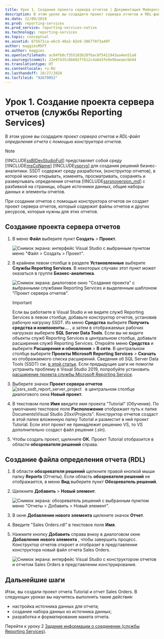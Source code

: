 ```yaml
---
title: Урок 1. Создание проекта сервера отчетов | Документация Майкрософт
description: В этом уроке вы создадите проект сервера отчетов и RDL-файл определения отчета с помощью конструктора отчетов.
ms.date: 12/09/2019
ms.prod: reporting-services
ms.prod_service: reporting-services-native
ms.technology: reporting-services
ms.topic: conceptual
ms.assetid: 675671ca-e6c9-48a2-82e9-386778f3a49f
author: maggiesMSFT
ms.author: maggies
ms.openlocfilehash: ac84fb8cf355103b28fbac8f5411943aa4ee51a8
ms.sourcegitcommit: 22e97435c8b692f7612c4a6d3fe9e9baeaecbb94
ms.translationtype: HT
ms.contentlocale: ru-RU
ms.lasthandoff: 10/27/2020
ms.locfileid: "92679052"
---
```

# <a name="lesson-1-create-a-report-server-project-reporting-services"></a>Урок 1. Создание проекта сервера отчетов (службы Reporting Services)

В этом уроке вы создадите *проект сервера отчетов* и *RDL-файл определения отчета* с помощью *конструктора отчетов*.

> [!NOTE]
> [!INCLUDE[ssBIDevStudioFull](../includes/ssbidevstudiofull-md.md)] представляет собой среду [!INCLUDE[msCoName](../includes/msconame-md.md)] [!INCLUDE[vsprvs](../includes/vsprvs-md.md)] для создания решений бизнес-аналитики. SSDT содержит среду разработки, (конструктор отчетов), в которой можно открывать, изменять, просматривать, сохранять и развертывать определения отчетов [!INCLUDE[ssrsnoversion_md](../includes/ssrsnoversion-md.md)] с разбивкой на страницы, общие источники данных, общие наборы данных и элементы отчетов.

При создании отчетов с помощью конструктора отчетов он создает проект сервера отчетов, который содержит файлы отчетов и других ресурсов, которые нужны для этих отчетов.

## <a name="to-create-a-report-server-project"></a>Создание проекта сервера отчетов
  
1. В меню **Файл** выберите пункт **Создать** > **Проект**.  

    ![Снимок экрана: интерфейс Visual Studio с выбранным пунктом меню "Файл > Создать > Проект".](../reporting-services/media/ssrs-ssdt-file-01-new-project.png)
  
2. В крайнем левом столбце в разделе **Установленные** выберите **Службы Reporting Services**. В некоторых случаях этот пункт может оказаться в группе **Бизнес-аналитика**.

    ![Снимок экрана: диалоговое окно "Создание проекта" с выбранными службами Reporting Services и выделенным шаблоном "Проект сервера отчетов".](../reporting-services/media/lesson-1-creating-a-report-server-project-reporting-services/select-report-server-project-template.png)

    > [!IMPORTANT]
    > Если вы работаете в Visual Studio и не видите служб Reporting Services в левом столбце, добавьте конструктор отчетов, установив рабочую нагрузку SSDT. Из меню **Средства** выберите **Получить средства и компоненты...** , а затем в отображаемых рабочих нагрузках выберите **SQL Server Data Tools**. Если вы не видите объекты служб Reporting Services в центральном столбце, добавьте расширения служб Reporting Services. Откройте меню **Средства** и выберите **Расширения и обновления** > **В сети**. В центральном столбце выберите **Проекты Microsoft Reporting Services** > **Скачать** из отображаемого списка расширений. Сведения об SQL Server Data Tools (SSDT) см. [в этой статье](../ssdt/download-sql-server-data-tools-ssdt.md). Если предыдущие шаги не помогли устранить проблему в Visual Studio 2019, попробуйте установить [расширение проекта службы Microsoft Reporting Service](https://marketplace.visualstudio.com/items?itemName=ProBITools.MicrosoftReportProjectsforVisualStudio).


3. Выберите значок **Проект сервера отчетов** &nbsp;&nbsp;![ssrs_ssdt_report_server_project](media/ssrs-ssdt-report-server-project.png) &nbsp;&nbsp;в центральном столбце диалогового окна **Новый проект**.

4. В текстовом поле **Имя** введите имя проекта "Tutorial" (Обучение). По умолчанию текстовое поле **Расположение** отображает путь к папке Documents\Visual Studio 20xx\Projects\". Конструктор отчетов создаст в этой папке вложенную папку Tutorial и разместит в ней проект Tutorial. Если этот проект не принадлежит решению VS, то VS дополнительно создаст файл решения (.sln).

5. Чтобы создать проект, щелкните **ОК**. Проект Tutorial отобразится в области **обозревателя решений** справа.
  
## <a name="creating-a-report-definition-file-rdl"></a>Создание файла определения отчета (RDL)  
  
1. В области **обозревателя решений** щелкните правой кнопкой мыши папку **Reports** (Отчеты). Если область **обозревателя решений** не отображается, в меню **Вид** выберите пункт **Обозреватель решений**.

2. Щелкните **Добавить** > **Новый элемент**.

    ![Снимок экрана: обозреватель решений с выбранным пунктом меню "Отчеты > Добавить > Новый элемент".](../reporting-services/media/ssrs-ssdt-add-report.png)

3. В окне **Добавление нового элемента** щелкните значок **Отчет**.

4. Введите "Sales Orders.rdl" в текстовое поле **Имя**.

5. Нажмите кнопку **Добавить** справа внизу в диалоговом окне **Добавление нового элемента** , чтобы завершить процесс. Конструктор отчетов откроет и отобразит в представлении конструктора новый файл отчета Sales Orders.

    ![Снимок экрана: интерфейс Visual Studio с конструктором отчетов и отчетом Sales Orders в представлении конструирования.](media/ssrs-ssdt-01-new-report-designer.png)

## <a name="next-steps"></a>Дальнейшие шаги

Итак, вы создали проект отчета Tutorial и отчет Sales Orders. В следующих уроках вы научитесь выполнять такие действия:

- настройка источника данных для отчета;
- создание набора данных из источника данных;
- разработка и форматирование макета отчета.

Перейти к уроку 2 [Задание информации о соединении (службы Reporting Services)](../reporting-services/lesson-2-specifying-connection-information-reporting-services.md).
